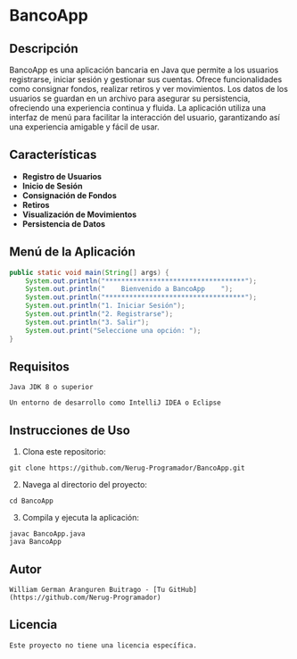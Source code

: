 # BancoApp

## Descripción

BancoApp es una aplicación bancaria en Java que permite a los usuarios registrarse, iniciar sesión y gestionar sus cuentas. Ofrece funcionalidades como consignar fondos, realizar retiros y ver movimientos. Los datos de los usuarios se guardan en un archivo para asegurar su persistencia, ofreciendo una experiencia continua y fluida. La aplicación utiliza una interfaz de menú para facilitar la interacción del usuario, garantizando así una experiencia amigable y fácil de usar.

## Características

- **Registro de Usuarios**
- **Inicio de Sesión**
- **Consignación de Fondos**
- **Retiros**
- **Visualización de Movimientos**
- **Persistencia de Datos**

## Menú de la Aplicación

```java
public static void main(String[] args) {
    System.out.println("***********************************");
    System.out.println("    Bienvenido a BancoApp    ");
    System.out.println("***********************************");
    System.out.println("1. Iniciar Sesión");
    System.out.println("2. Registrarse");
    System.out.println("3. Salir");
    System.out.print("Seleccione una opción: ");
}
```

## Requisitos

    Java JDK 8 o superior

    Un entorno de desarrollo como IntelliJ IDEA o Eclipse


## Instrucciones de Uso

  1. Clona este repositorio:
    
    git clone https://github.com/Nerug-Programador/BancoApp.git

  2. Navega al directorio del proyecto:

    cd BancoApp

  3. Compila y ejecuta la aplicación:

    javac BancoApp.java
    java BancoApp

## Autor

    William German Aranguren Buitrago - [Tu GitHub](https://github.com/Nerug-Programador)

## Licencia

    Este proyecto no tiene una licencia específica.


    



    
